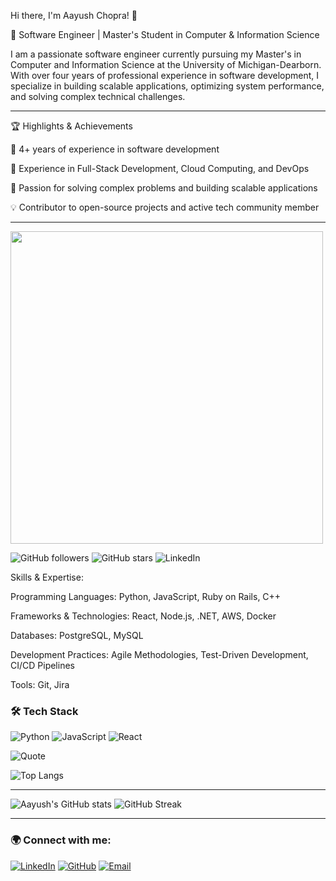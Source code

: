 Hi there, I'm Aayush Chopra! 👋

🚀 Software Engineer | Master's Student in Computer & Information Science

I am a passionate software engineer currently pursuing my Master's in Computer and Information Science at the University of Michigan-Dearborn. With over four years of professional experience in software development, I specialize in building scalable applications, optimizing system performance, and solving complex technical challenges.

_____________________________________________________________________________________________________________________________

🏆 Highlights & Achievements

  🏅 4+ years of experience in software development

  🚀 Experience in Full-Stack Development, Cloud Computing, and DevOps

  🎯 Passion for solving complex problems and building scalable applications

  💡 Contributor to open-source projects and active tech community member
_____________________________________________________________________________________________________________________________
<img src="https://media.giphy.com/media/qgQUggAC3Pfv687qPC/giphy.gif" width="500" />

![GitHub followers](https://img.shields.io/github/followers/aayushchopra?style=social)
![GitHub stars](https://img.shields.io/github/stars/aayushchopra?style=social)
![LinkedIn](https://img.shields.io/badge/LinkedIn-Connect-blue?logo=linkedin&style=flat-square)

Skills & Expertise:

Programming Languages: Python, JavaScript, Ruby on Rails, C++

Frameworks & Technologies: React, Node.js, .NET, AWS, Docker

Databases: PostgreSQL, MySQL

Development Practices: Agile Methodologies, Test-Driven Development, CI/CD Pipelines

Tools: Git, Jira

### 🛠 Tech Stack
![Python](https://img.shields.io/badge/Python-3776AB?style=for-the-badge&logo=python&logoColor=white)
![JavaScript](https://img.shields.io/badge/JavaScript-F7DF1E?style=for-the-badge&logo=javascript&logoColor=black)
![React](https://img.shields.io/badge/React-20232A?style=for-the-badge&logo=react&logoColor=61DAFB)

![Quote](https://quotes-github-readme.vercel.app/api?type=horizontal&theme=radical)

![Top Langs](https://github-readme-stats.vercel.app/api/top-langs/?username=aayushchopra&layout=compact&theme=radical)
____________________________________________________________________________________________________________________________

![Aayush's GitHub stats](https://github-readme-stats.vercel.app/api?username=aayushchopra&show_icons=true&theme=radical)
![GitHub Streak](https://github-readme-streak-stats.herokuapp.com/?user=aayushchopra&theme=radical)
____________________________________________________________________________________________________________________________
### 🌍 Connect with me:
  [![LinkedIn](https://img.shields.io/badge/LinkedIn-Connect-blue?logo=linkedin)](https://www.linkedin.com/in/aachopra/)
  [![GitHub](https://img.shields.io/badge/GitHub-Profile-black?logo=github)](https://github.com/ayushchopra20)
  [![Email](https://img.shields.io/badge/Email-Contact-red?logo=gmail&logoColor=white)](mailto:aayushh@umich.edu)
